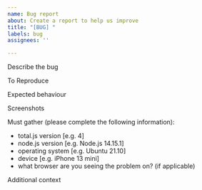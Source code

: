 ```yaml
---
name: Bug report
about: Create a report to help us improve
title: "[BUG] "
labels: bug
assignees: ''

---
```


<!-- ⚠️ Do Not Delete This! bug_report_template ⚠️ -->
<!-- 🔎 Search existing issues to avoid creating duplicates 🔎 -->

Describe the bug
<!-- A clear and concise description of what the bug is. -->

To Reproduce
<!-- List the steps/code fragment that can be used to demonstrate the bug. Be sure to describe any relevant info -->

Expected behaviour
<!-- A clear and concise description of what you expected to happen. -->

Screenshots
<!-- If applicable, add screenshots to help explain your problem. -->

Must gather (please complete the following information):
 - total.js version [e.g. 4]
 - node.js version [e.g. Node.js 14.15.1]
 - operating system [e.g. Ubuntu 21.10]
 - device [e.g. iPhone 13 mini]
 - what browser are you seeing the problem on? (if applicable)

Additional context
<!-- Add any other context about the problem here. Were you able to avoid the problem by changing your application code slightly? -->
